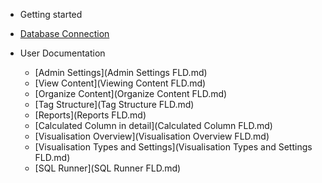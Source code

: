  
 - Getting started 
  - [Database Connection]()
  
- User Documentation
  - [Admin Settings](Admin Settings FLD.md)
  - [View Content](Viewing Content FLD.md)
  - [Organize Content](Organize Content FLD.md)
  - [Tag Structure](Tag Structure FLD.md)
  - [Reports](Reports FLD.md)
  - [Calculated Column in detail](Calculated Column FLD.md)
  - [Visualisation Overview](Visualisation Overview FLD.md)
  - [Visualisation Types and Settings](Visualisation Types and Settings FLD.md)
  - [SQL Runner](SQL Runner FLD.md)
